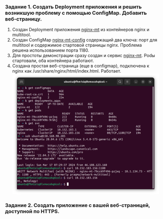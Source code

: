 ### Задание 1. Создать Deployment приложения и решить возникшую проблему с помощью ConfigMap. Добавить веб-страницу.  
1. Создан Deployment приложения [nginx-mt](deployments/nginx-mt.yaml) из контейнеров nginx и multitool.  
2. Создан ConfigMap [nginx-mt-config](configmaps/nginx-mt.yaml) содержащий два ключа: порт для multitool и содержимое стартовой страницы nginx. Проблема решена использованием порта 1180.  
3. Для простоты демонстрации сразу создан и сервис [nginx-mt](services/nginx-mt.yaml). Podы стартовали, оба контейнера работают.  
4. Создана простая веб-страница (еще в configmap), подключена к nginx как /usr/share/nginx/html/index.html. Работает.  
![tada!](img/kuber2_3_01.png)

### Задание 2. Создать приложение с вашей веб-страницей, доступной по HTTPS.  